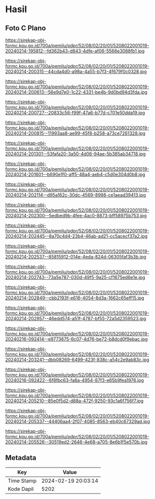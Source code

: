 # Hasil

## Foto C Plano

https://sirekap-obj-formc.kpu.go.id/700a/pemilu/pdpr/52/08/02/20/01/5208022001019-20240214-195812--fd362b43-d843-4dfe-af06-5566e3088fb1.jpg

https://sirekap-obj-formc.kpu.go.id/700a/pemilu/pdpr/52/08/02/20/01/5208022001019-20240214-200315--44cda4d0-a98a-4a55-b7f3-4f679f0c0328.jpg

https://sirekap-obj-formc.kpu.go.id/700a/pemilu/pdpr/52/08/02/20/01/5208022001019-20240214-200613--56e9d7e0-1c22-4331-be4b-9d0bd94d3fda.jpg

https://sirekap-obj-formc.kpu.go.id/700a/pemilu/pdpr/52/08/02/20/01/5208022001019-20240214-200727--20833c56-f99f-47a6-b77d-c701e50dda19.jpg

https://sirekap-obj-formc.kpu.go.id/700a/pemilu/pdpr/52/08/02/20/01/5208022001019-20240214-200815--11993aa8-ae99-45f8-b258-a73ce7261328.jpg

https://sirekap-obj-formc.kpu.go.id/700a/pemilu/pdpr/52/08/02/20/01/5208022001019-20240214-201301--53fafa20-3a50-4d06-94ae-5b385ab34718.jpg

https://sirekap-obj-formc.kpu.go.id/700a/pemilu/pdpr/52/08/02/20/01/5208022001019-20240214-201601--b690e1f0-aff5-48a4-aeb4-c5d0e304d0b8.jpg

https://sirekap-obj-formc.kpu.go.id/700a/pemilu/pdpr/52/08/02/20/01/5208022001019-20240214-202114--d95a162c-30dc-4569-8998-ce1aead39413.jpg

https://sirekap-obj-formc.kpu.go.id/700a/pemilu/pdpr/52/08/02/20/01/5208022001019-20240214-202300--5edbed9b-4fee-4ac0-8873-bff58975b753.jpg

https://sirekap-obj-formc.kpu.go.id/700a/pemilu/pdpr/52/08/02/20/01/5208022001019-20240214-202445--8a70c4d4-23b4-46ab-ad21-cc5acecf37a2.jpg

https://sirekap-obj-formc.kpu.go.id/700a/pemilu/pdpr/52/08/02/20/01/5208022001019-20240214-202537--85815912-014e-4eda-824d-06305faf3b3b.jpg

https://sirekap-obj-formc.kpu.go.id/700a/pemilu/pdpr/52/08/02/20/01/5208022001019-20240214-202743--73a5e787-030d-49f5-9a25-cf1675ed6e1e.jpg

https://sirekap-obj-formc.kpu.go.id/700a/pemilu/pdpr/52/08/02/20/01/5208022001019-20240214-202849--cbb2193f-e616-4054-8d3a-1662c65eff15.jpg

https://sirekap-obj-formc.kpu.go.id/700a/pemilu/pdpr/52/08/02/20/01/5208022001019-20240214-202957--46edd574-a51f-4787-bf55-72a5d2359523.jpg

https://sirekap-obj-formc.kpu.go.id/700a/pemilu/pdpr/52/08/02/20/01/5208022001019-20240216-092414--e9773675-6c07-4d76-be72-b8dcd0f9ebac.jpg

https://sirekap-obj-formc.kpu.go.id/700a/pemilu/pdpr/52/08/02/20/01/5208022001019-20240214-203241--dbb08269-6499-423f-838c-a54c2e9ab83c.jpg

https://sirekap-obj-formc.kpu.go.id/700a/pemilu/pdpr/52/08/02/20/01/5208022001019-20240216-092422--6f8fbc63-fa8a-4954-87f3-e65b9fea1976.jpg

https://sirekap-obj-formc.kpu.go.id/700a/pemilu/pdpr/52/08/02/20/01/5208022001019-20240214-205210--85e0f5d2-d88a-472f-9250-93c1a6f756f7.jpg

https://sirekap-obj-formc.kpu.go.id/700a/pemilu/pdpr/52/08/02/20/01/5208022001019-20240214-205337--44406aa4-2f07-4085-8563-eb40c67329ad.jpg

https://sirekap-obj-formc.kpu.go.id/700a/pemilu/pdpr/52/08/02/20/01/5208022001019-20240214-205526--30519ed2-2646-4e68-a705-8e6b1f5e570b.jpg


## Metadata

| Key        | Value               |
| ---------- | ------------------- |
| Time Stamp | 2024-02-19 20:03:14 |
| Kode Dapil | 5202                |




